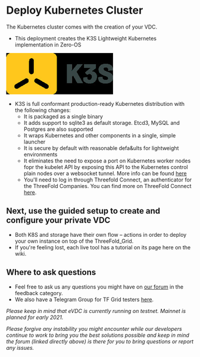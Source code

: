 # Deploy Kubernetes Cluster

The Kubernetes cluster comes with the creation of your VDC.

- This deployment creates the K3S Lightweight Kubernetes implementation in Zero-OS

![k3s](img/evdck3slogo.jpg)

- K3S is full conformant production-ready Kubernetes distribution with the following changes:
  - It is packaged as a single binary
  - It adds support to sqlite3 as default storage. Etcd3, MySQL and Postgres are also supported
  - It wraps Kubernetes and other components in a single, simple launcher
  - It is secure by default with reasonable defa&ults for lightweight environments
  - It eliminates the need to expose a port on Kubernetes worker nodes fopr the kubelet API by exposing this API to the Kubernetes control plain nodes over a websocket tunnel.
  More info can be found [here](https://github.com/rancher/k3s)
  - You'll need to log in through Threefold Connect, an authenticator for the ThreeFold Companies.
    You can find more on ThreeFold Connect [here](threefold_connect).

## Next, use the guided setup to create and configure your private VDC

- Both K8S and storage have their own flow – actions in order to deploy your own instance on top of the ThreeFold_Grid.
- If you're feeling lost, each live tool has a tutorial on its page here on the wiki.

## Where to ask questions

- Feel free to ask us any questions you might have on [our forum](https://forum.threefold.io) in the feedback category.
- We also have a Telegram Group for TF Grid testers [here](https://t.me/joinchat/BwOvOxxgK59GmRoZ2_sM0w).

_Please keep in mind that eVDC is currently running on testnet. Mainnet is planned for early 2021._

_Please forgive any instability you might encounter while our developers continue to work to bring you the best solutions possible and keep in mind the forum (linked directly above) is there for you to bring questions or report any issues._